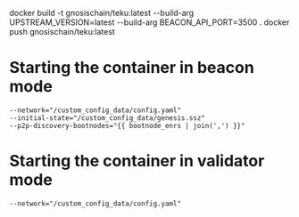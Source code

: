 docker build -t gnosischain/teku:latest --build-arg UPSTREAM_VERSION=latest --build-arg BEACON_API_PORT=3500 .
docker push gnosischain/teku:latest   

# Starting the container in beacon mode 
```
--network="/custom_config_data/config.yaml"
--initial-state="/custom_config_data/genesis.ssz"
--p2p-discovery-bootnodes="{{ bootnode_enrs | join(',') }}"

```

# Starting the container in validator mode
```
--network="/custom_config_data/config.yaml"

```